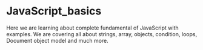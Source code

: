 # JavaScript_basics
Here we are learning about complete fundamental of JavaScript with examples. We are covering all about strings, array, objects, condition, loops, Document object model and much more.
